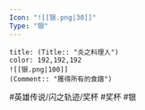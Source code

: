 ```yaml
---
Icon: "![[银.png|30]]"
Type: "银"
---
```

```ad-ed-sen-1-silver
title: (Title:: "炎之料理人")
color: 192,192,192
![[银.png|100]]
(Comment:: "獲得所有的食譜")
```

#英雄传说/闪之轨迹/奖杯  #奖杯 #银